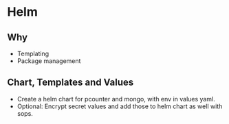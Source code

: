 # Helm

## Why

- Templating
- Package management

## Chart, Templates and Values

- Create a helm chart for pcounter and mongo, with env in values yaml. 
- Optional: Encrypt secret values and add those to helm chart as well with sops.
